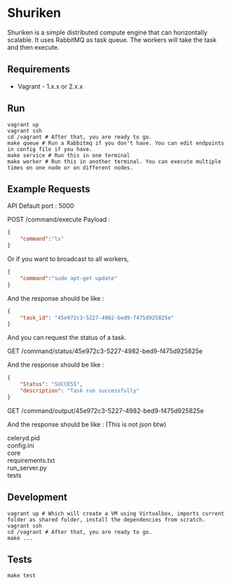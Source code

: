 # Shuriken

Shuriken is a simple distributed compute engine that can horizontally scalable. It uses RabbitMQ as task queue. The workers will take the task and then execute.

## Requirements

* Vagrant - 1.x.x or 2.x.x

## Run

```shell
vagrant up
vagrant ssh
cd /vagrant # After that, you are ready to go.
make queue # Run a Rabbitmq if you don't have. You can edit endpoints in config file if you have.
make service # Run this in one terminal
make worker # Run this in another terminal. You can execute multiple times on one node or on different nodes.
```

## Example Requests

API Default port : 5000

POST /command/execute
Payload :

```json
{
    "command":"ls"
}
```

Or if you want to broadcast to all workers,

```json
{
    "command":"sudo apt-get update"
}
```

And the response should be like :

```json
{
    "task_id": "45e972c3-5227-4982-bed9-f475d925825e"
}
```

And you can request the status of a task.

GET /command/status/45e972c3-5227-4982-bed9-f475d925825e

And the response should be like :

```json
{
    "Status": "SUCCESS",
    "description": "Task run successfully"
}
```

GET /command/output/45e972c3-5227-4982-bed9-f475d925825e

And the response should be like : (This is not json btw)

celeryd.pid \
config.ini \
core \
requirements.txt \
run_server.py \
tests 

## Development

```shell
vagrant up # Which will create a VM using Virtualbox, imports current folder as shared folder, install the dependencies from scratch.
vagrant ssh
cd /vagrant # After that, you are ready to go.
make ...
```

## Tests

```shell
make test
```
